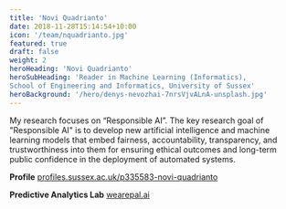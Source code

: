 ```yaml
---
title: 'Novi Quadrianto'
date: 2018-11-28T15:14:54+10:00
icon: '/team/nquadrianto.jpg'
featured: true
draft: false
weight: 2
heroHeading: 'Novi Quadrianto'
heroSubHeading: 'Reader in Machine Learning (Informatics),
School of Engineering and Informatics, University of Sussex'
heroBackground: '/hero/denys-nevozhai-7nrsVjvALnA-unsplash.jpg'
---
```


My research focuses on “Responsible AI”. The key research goal of "Responsible AI" is to develop new artificial intelligence and machine learning models that embed fairness, accountability, transparency, and trustworthiness into them for ensuring ethical outcomes and long-term public confidence in the deployment of automated systems.

**Profile** [profiles.sussex.ac.uk/p335583-novi-quadrianto](https://profiles.sussex.ac.uk/p335583-novi-quadrianto/)

**Predictive Analytics Lab** [wearepal.ai](https://wearepal.ai/)